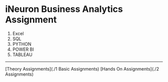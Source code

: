 # iNeuron Business Analytics Assignment

1) Excel
2) SQL
3) PYTHON
4) POWER BI
5) TABLEAU

------------------------
[Theory Assignments](./1 Basic Assignments)
[Hands On Assignments](./2 Assignments)

